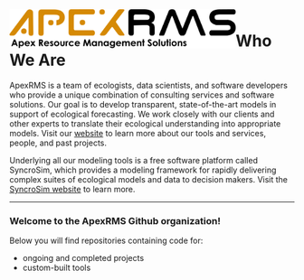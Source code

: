 <img align="left" src="https://github.com/ApexRMS/.github/blob/main/profile/images/Apex-Logo-w-Subheader-1024x177.png" width="400">

# Who We Are

ApexRMS is a team of ecologists, data scientists, and software developers who provide a unique combination of consulting services and software solutions. Our goal is to develop transparent, state-of-the-art models in support of ecological forecasting. We work closely with our clients and other experts to translate their ecological understanding into appropriate models. Visit our [website](https://www.apexrms.com) to learn more about our tools and services, people, and past projects. 

Underlying all our modeling tools is a free software platform called SyncroSim, which provides a modeling framework for rapidly delivering complex suites of ecological models and data to decision makers. Visit the [SyncroSim website](https://www.syncrosim.com) to learn more. 

---

### Welcome to the ApexRMS Github organization!

Below you will find repositories containing code for:
- ongoing and completed projects
- custom-built tools
